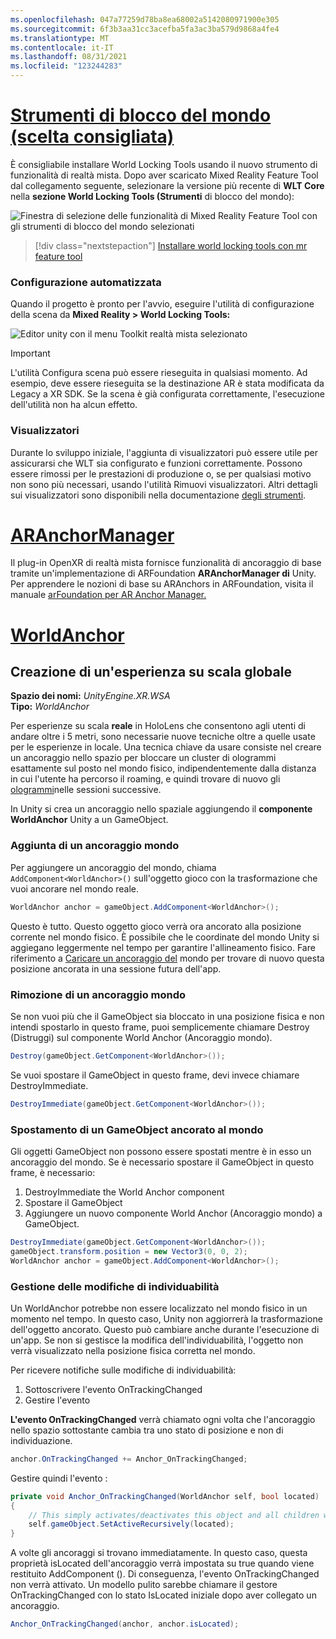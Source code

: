 ```yaml
---
ms.openlocfilehash: 047a77259d78ba8ea68002a5142080971900e305
ms.sourcegitcommit: 6f3b3aa31cc3acefba5fa3ac3ba579d9868a4fe4
ms.translationtype: MT
ms.contentlocale: it-IT
ms.lasthandoff: 08/31/2021
ms.locfileid: "123244283"
---
```

# <a name="world-locking-tools-recommended"></a>[Strumenti di blocco del mondo (scelta consigliata)](#tab/wlt)

È consigliabile installare World Locking Tools usando il nuovo strumento di funzionalità di realtà mista. Dopo aver scaricato Mixed Reality Feature Tool dal collegamento seguente, selezionare la versione più recente di **WLT Core** nella **sezione World Locking Tools (Strumenti** di blocco del mondo):

![Finestra di selezione delle funzionalità di Mixed Reality Feature Tool con gli strumenti di blocco del mondo selezionati](../../images/spatial-anchors-setup-img-01.png)

> [!div class="nextstepaction"]
> [Installare world locking tools con mr feature tool](../../welcome-to-mr-feature-tool.md)

### <a name="automated-setup"></a>Configurazione automatizzata

Quando il progetto è pronto per l'avvio, eseguire l'utilità di configurazione della scena da **Mixed Reality > World Locking Tools:**

![Editor unity con il menu Toolkit realtà mista selezionato](../../images/world-locking-configuration-img-01.jpeg)

> [!IMPORTANT]
> L'utilità Configura scena può essere rieseguita in qualsiasi momento. Ad esempio, deve essere rieseguita se la destinazione AR è stata modificata da Legacy a XR SDK. Se la scena è già configurata correttamente, l'esecuzione dell'utilità non ha alcun effetto.

### <a name="visualizers"></a>Visualizzatori

Durante lo sviluppo iniziale, l'aggiunta di visualizzatori può essere utile per assicurarsi che WLT sia configurato e funzioni correttamente. Possono essere rimossi per le prestazioni di produzione o, se per qualsiasi motivo non sono più necessari, usando l'utilità Rimuovi visualizzatori. Altri dettagli sui visualizzatori sono disponibili nella documentazione [degli strumenti](https://microsoft.github.io/MixedReality-WorldLockingTools-Unity/DocGen/Documentation/HowTos/Tools.html#visualizers).

# <a name="aranchormanager"></a>[ARAnchorManager](#tab/anchorstore)

Il plug-in OpenXR di realtà mista fornisce funzionalità di ancoraggio di base tramite un'implementazione di ARFoundation **ARAnchorManager di** Unity. Per apprendere le nozioni di base su ARAnchors in ARFoundation, visita il manuale [arFoundation per AR Anchor Manager.](https://docs.unity3d.com/Packages/com.unity.xr.arfoundation@4.1/manual/anchor-manager.html) 

# <a name="worldanchor"></a>[WorldAnchor](#tab/worldanchor)

## <a name="building-a-world-scale-experience"></a>Creazione di un'esperienza su scala globale

**Spazio dei nomi:** *UnityEngine.XR.WSA*<br>
**Tipo:** *WorldAnchor*

Per esperienze su scala **reale** in HoloLens che consentono agli utenti di andare oltre i 5 metri, sono necessarie nuove tecniche oltre a quelle usate per le esperienze in locale. Una tecnica chiave da usare consiste [](../../../../design/coordinate-systems.md#spatial-anchors) nel creare un ancoraggio nello spazio per bloccare un cluster di ologrammi esattamente sul posto nel mondo fisico, indipendentemente dalla distanza in cui l'utente ha percorso il roaming, e quindi trovare di nuovo gli [ologrammi](../../../../design/coordinate-systems.md#spatial-anchor-persistence)nelle sessioni successive.

In Unity si crea un ancoraggio nello spaziale aggiungendo il **componente WorldAnchor** Unity a un GameObject.

### <a name="adding-a-world-anchor"></a>Aggiunta di un ancoraggio mondo

Per aggiungere un ancoraggio del mondo, chiama `AddComponent<WorldAnchor>()` sull'oggetto gioco con la trasformazione che vuoi ancorare nel mondo reale.

```cs
WorldAnchor anchor = gameObject.AddComponent<WorldAnchor>();
```

Questo è tutto. Questo oggetto gioco verrà ora ancorato alla posizione corrente nel mondo fisico. È possibile che le coordinate del mondo Unity si aggiegano leggermente nel tempo per garantire l'allineamento fisico. Fare riferimento a [Caricare un ancoraggio del](#loading-a-worldanchor) mondo per trovare di nuovo questa posizione ancorata in una sessione futura dell'app.

### <a name="removing-a-world-anchor"></a>Rimozione di un ancoraggio mondo

Se non vuoi più che il GameObject sia bloccato in una posizione fisica e non intendi spostarlo in questo frame, puoi semplicemente chiamare Destroy (Distruggi) sul componente World Anchor (Ancoraggio mondo).

```cs
Destroy(gameObject.GetComponent<WorldAnchor>());
```

Se vuoi spostare il GameObject in questo frame, devi invece chiamare DestroyImmediate.

```cs
DestroyImmediate(gameObject.GetComponent<WorldAnchor>());
```

### <a name="moving-a-world-anchored-gameobject"></a>Spostamento di un GameObject ancorato al mondo

Gli oggetti GameObject non possono essere spostati mentre è in esso un ancoraggio del mondo. Se è necessario spostare il GameObject in questo frame, è necessario:

1. DestroyImmediate the World Anchor component
2. Spostare il GameObject
3. Aggiungere un nuovo componente World Anchor (Ancoraggio mondo) a GameObject.

```cs
DestroyImmediate(gameObject.GetComponent<WorldAnchor>());
gameObject.transform.position = new Vector3(0, 0, 2);
WorldAnchor anchor = gameObject.AddComponent<WorldAnchor>();
```

### <a name="handling-locatability-changes"></a>Gestione delle modifiche di individuabilità

Un WorldAnchor potrebbe non essere localizzato nel mondo fisico in un momento nel tempo. In questo caso, Unity non aggiorrerà la trasformazione dell'oggetto ancorato. Questo può cambiare anche durante l'esecuzione di un'app. Se non si gestisce la modifica dell'individuabilità, l'oggetto non verrà visualizzato nella posizione fisica corretta nel mondo.

Per ricevere notifiche sulle modifiche di individuabilità:

1. Sottoscrivere l'evento OnTrackingChanged
2. Gestire l'evento

**L'evento OnTrackingChanged** verrà chiamato ogni volta che l'ancoraggio nello spazio sottostante cambia tra uno stato di posizione e non di individuazione.

```cs
anchor.OnTrackingChanged += Anchor_OnTrackingChanged;
```

Gestire quindi l'evento :

```cs
private void Anchor_OnTrackingChanged(WorldAnchor self, bool located)
{
    // This simply activates/deactivates this object and all children when tracking changes
    self.gameObject.SetActiveRecursively(located);
}
```

A volte gli ancoraggi si trovano immediatamente. In questo caso, questa proprietà isLocated dell'ancoraggio verrà impostata su true quando viene restituito AddComponent <WorldAnchor> (). Di conseguenza, l'evento OnTrackingChanged non verrà attivato. Un modello pulito sarebbe chiamare il gestore OnTrackingChanged con lo stato IsLocated iniziale dopo aver collegato un ancoraggio.

```cs
Anchor_OnTrackingChanged(anchor, anchor.isLocated);
```